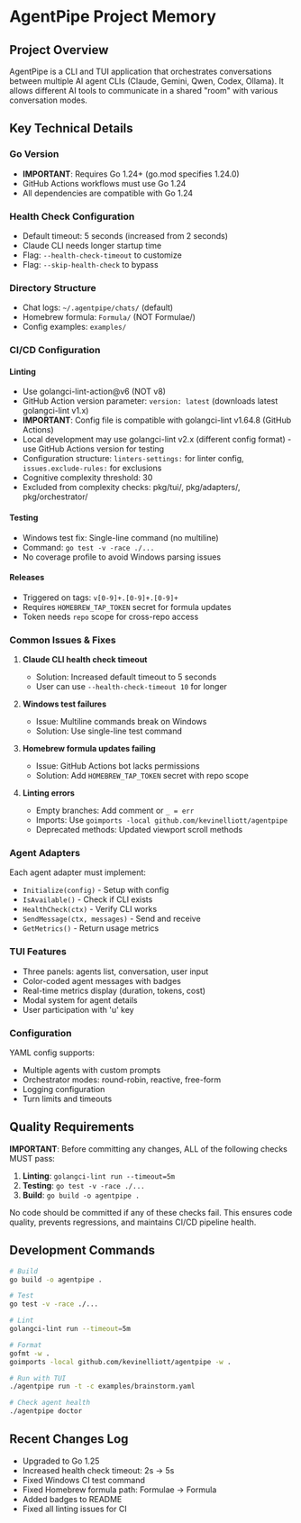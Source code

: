 # AgentPipe Project Memory

## Project Overview
AgentPipe is a CLI and TUI application that orchestrates conversations between multiple AI agent CLIs (Claude, Gemini, Qwen, Codex, Ollama). It allows different AI tools to communicate in a shared "room" with various conversation modes.

## Key Technical Details

### Go Version
- **IMPORTANT**: Requires Go 1.24+ (go.mod specifies 1.24.0)
- GitHub Actions workflows must use Go 1.24
- All dependencies are compatible with Go 1.24

### Health Check Configuration
- Default timeout: 5 seconds (increased from 2 seconds)
- Claude CLI needs longer startup time
- Flag: `--health-check-timeout` to customize
- Flag: `--skip-health-check` to bypass

### Directory Structure
- Chat logs: `~/.agentpipe/chats/` (default)
- Homebrew formula: `Formula/` (NOT Formulae/)
- Config examples: `examples/`

### CI/CD Configuration

#### Linting
- Use golangci-lint-action@v6 (NOT v8)
- GitHub Action version parameter: `version: latest` (downloads latest golangci-lint v1.x)
- **IMPORTANT**: Config file is compatible with golangci-lint v1.64.8 (GitHub Actions)
- Local development may use golangci-lint v2.x (different config format) - use GitHub Actions version for testing
- Configuration structure: `linters-settings:` for linter config, `issues.exclude-rules:` for exclusions
- Cognitive complexity threshold: 30
- Excluded from complexity checks: pkg/tui/, pkg/adapters/, pkg/orchestrator/

#### Testing
- Windows test fix: Single-line command (no multiline)
- Command: `go test -v -race ./...`
- No coverage profile to avoid Windows parsing issues

#### Releases
- Triggered on tags: `v[0-9]+.[0-9]+.[0-9]+`
- Requires `HOMEBREW_TAP_TOKEN` secret for formula updates
- Token needs `repo` scope for cross-repo access

### Common Issues & Fixes

1. **Claude CLI health check timeout**
   - Solution: Increased default timeout to 5 seconds
   - User can use `--health-check-timeout 10` for longer

2. **Windows test failures**
   - Issue: Multiline commands break on Windows
   - Solution: Use single-line test command

3. **Homebrew formula updates failing**
   - Issue: GitHub Actions bot lacks permissions
   - Solution: Add `HOMEBREW_TAP_TOKEN` secret with repo scope

4. **Linting errors**
   - Empty branches: Add comment or `_ = err`
   - Imports: Use `goimports -local github.com/kevinelliott/agentpipe`
   - Deprecated methods: Updated viewport scroll methods

### Agent Adapters
Each agent adapter must implement:
- `Initialize(config)` - Setup with config
- `IsAvailable()` - Check if CLI exists
- `HealthCheck(ctx)` - Verify CLI works
- `SendMessage(ctx, messages)` - Send and receive
- `GetMetrics()` - Return usage metrics

### TUI Features
- Three panels: agents list, conversation, user input
- Color-coded agent messages with badges
- Real-time metrics display (duration, tokens, cost)
- Modal system for agent details
- User participation with 'u' key

### Configuration
YAML config supports:
- Multiple agents with custom prompts
- Orchestrator modes: round-robin, reactive, free-form
- Logging configuration
- Turn limits and timeouts

## Quality Requirements

**IMPORTANT**: Before committing any changes, ALL of the following checks MUST pass:

1. **Linting**: `golangci-lint run --timeout=5m`
2. **Testing**: `go test -v -race ./...`
3. **Build**: `go build -o agentpipe .`

No code should be committed if any of these checks fail. This ensures code quality, prevents regressions, and maintains CI/CD pipeline health.

## Development Commands

```bash
# Build
go build -o agentpipe .

# Test
go test -v -race ./...

# Lint
golangci-lint run --timeout=5m

# Format
gofmt -w .
goimports -local github.com/kevinelliott/agentpipe -w .

# Run with TUI
./agentpipe run -t -c examples/brainstorm.yaml

# Check agent health
./agentpipe doctor
```

## Recent Changes Log
- Upgraded to Go 1.25
- Increased health check timeout: 2s → 5s
- Fixed Windows CI test command
- Fixed Homebrew formula path: Formulae → Formula
- Added badges to README
- Fixed all linting issues for CI